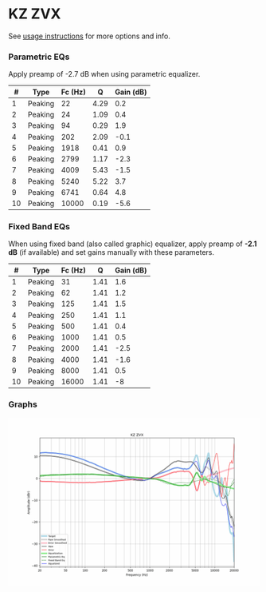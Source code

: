 # KZ ZVX
See [usage instructions](https://github.com/jaakkopasanen/AutoEq#usage) for more options and info.

### Parametric EQs
Apply preamp of -2.7 dB when using parametric equalizer.

|   # | Type    |   Fc (Hz) |    Q |   Gain (dB) |
|-----|---------|-----------|------|-------------|
|   1 | Peaking |        22 | 4.29 |         0.2 |
|   2 | Peaking |        24 | 1.09 |         0.4 |
|   3 | Peaking |        94 | 0.29 |         1.9 |
|   4 | Peaking |       202 | 2.09 |        -0.1 |
|   5 | Peaking |      1918 | 0.41 |         0.9 |
|   6 | Peaking |      2799 | 1.17 |        -2.3 |
|   7 | Peaking |      4009 | 5.43 |        -1.5 |
|   8 | Peaking |      5240 | 5.22 |         3.7 |
|   9 | Peaking |      6741 | 0.64 |         4.8 |
|  10 | Peaking |     10000 | 0.19 |        -5.6 |

### Fixed Band EQs
When using fixed band (also called graphic) equalizer, apply preamp of **-2.1 dB** (if available) and set gains manually with these parameters.

|   # | Type    |   Fc (Hz) |    Q |   Gain (dB) |
|-----|---------|-----------|------|-------------|
|   1 | Peaking |        31 | 1.41 |         1.6 |
|   2 | Peaking |        62 | 1.41 |         1.2 |
|   3 | Peaking |       125 | 1.41 |         1.5 |
|   4 | Peaking |       250 | 1.41 |         1.1 |
|   5 | Peaking |       500 | 1.41 |         0.4 |
|   6 | Peaking |      1000 | 1.41 |         0.5 |
|   7 | Peaking |      2000 | 1.41 |        -2.5 |
|   8 | Peaking |      4000 | 1.41 |        -1.6 |
|   9 | Peaking |      8000 | 1.41 |         0.5 |
|  10 | Peaking |     16000 | 1.41 |        -8   |

### Graphs
![](./KZ%20ZVX.png)
